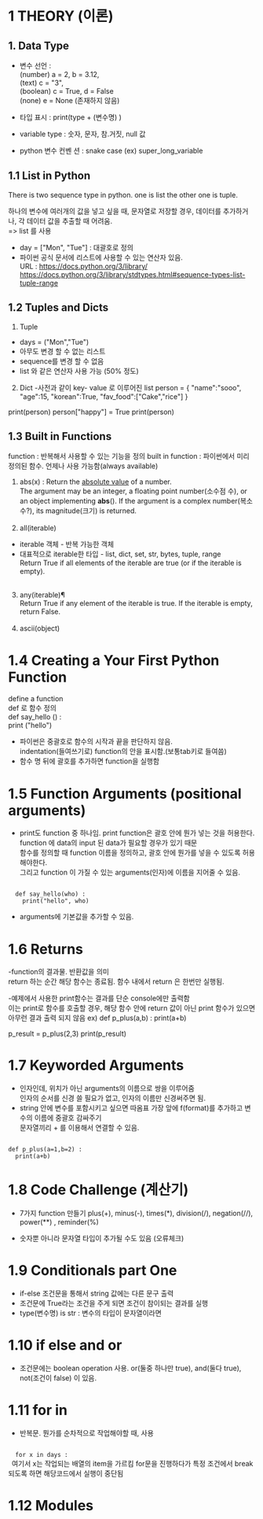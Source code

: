 # 1 THEORY (이론)
## 1. Data Type
- 변수 선언 :  <br>
              (number) a = 2, b = 3.12,    
              (text) c = "3",     
              (boolean) c = True,  d = False     
              (none) e = None (존재하지 않음)    
              
- 타입 표시 : print(type + (변수명) )
- variable type : 숫자, 문자, 참.거짓, null 값
- python 변수 컨벤 션 : snake case (ex) super_long_variable 


## 1.1 List in Python 
There is two sequence type  in python. one is list the other one is tuple.

하나의 변수에 여러개의 값을 넣고 싶을 때, 문자열로 저장할 경우, 데이터를 추가하거나, 각 데이터 값을 추출할 때 어려움.<br>
=> list 를 사용

- day = ["Mon", "Tue"] : 대괄호로 정의
- 파이썬 공식 문서에 리스트에 사용할 수 있는 연산자 있음.    
URL : https://docs.python.org/3/library/     
https://docs.python.org/3/library/stdtypes.html#sequence-types-list-tuple-range    


## 1.2 Tuples and Dicts
1) Tuple
- days = ("Mon","Tue") 
- 아무도 변경 할 수 없는 리스트
- sequence를 변경 할 수 없음 
- list 와 같은 연산자 사용 가능 (50% 정도)
2) Dict 
-사전과 같이 key- value 로 이루어진 list 
person = {
  "name":"sooo",
  "age":15,
  "korean":True,
  "fav_food":["Cake","rice"]
}

print(person)
person["happy"] = True
print(person)

## 1.3 Built in Functions
function : 반복해서 사용할 수 있는 기능을 정의 
built in function : 파이썬에서 미리 정의된 함수. 언제나 사용 가능함(always available)
<br>
1) abs(x) : Return the <u>absolute value</u> of a number.<br>
The argument may be an integer, a floating point number(소수점 수), or an object implementing __abs__(). If the argument is a complex number(복소수?), its magnitude(크기) is returned.
<br><br>
2) all(iterable)<br>
* iterable 객체 - 반복 가능한 객체 <br>
* 대표적으로 iterable한 타입 - list, dict, set, str, bytes, tuple, range <br>
Return True if all elements of the iterable are true (or if the iterable is empty).
<br><br>
3) any(iterable)¶<br>
Return True if any element of the iterable is true. If the iterable is empty, return False.
<br><br>
4) ascii(object)



# 1.4 Creating a Your First Python Function     
define a function     
def 로 함수 정의     
def say_hello () :     
  print ("hello")    
  
- 파이썬은 중괄호로 함수의 시작과 끝을 판단하지 않음.    
indentation(들여쓰기로) function의 안을 표시함.(보통tab키로 들여씀)    
- 함수 명 뒤에 괄호를 추가하면 function을 실행함    


# 1.5 Function Arguments (positional arguments)
- print도 function 중 하나임. print function은 괄호 안에 뭔가 넣는 것을 허용한다.       
function 에 data의 input 된 data가 필요할 경우가 있기 때문       
함수를 정의할 때 function 이름을 정의하고, 괄호 안에 뭔가를 넣을 수 있도록 허용해야한다.    
그리고 function 이 가질 수 있는 arguments(인자)에 이름을 지어줄 수 있음.    

<code>
  def say_hello(who) : 
    print("hello", who)
</code>

- arguments에 기본값을 추가할 수 있음. 


# 1.6 Returns
-function의 결과물. 반환값을 의미    
return 하는 순간 해당 함수는 종료됨. 함수 내에서 return 은 한번만 실행됨. 

-예제에서 사용한 print함수는 결과를 단순 console에만 출력함    
이는 print로 함수를 호출할 경우, 해당 함수 안에 return  값이 아닌 print 함수가 있으면 
아무런 결과 출력 되지 않음 ex) 
def p_plus(a,b) : 
  print(a+b)
  
p_result = p_plus(2,3)
print(p_result)

# 1.7 Keyworded Arguments
- 인자인데, 위치가 아닌 arguments의 이름으로 쌍을 이루어줌    
인자의 순서를 신경 쓸 필요가 없고, 인자의 이름만 신경써주면 됨. 
- string 안에 변수를 포함시키고 싶으면 따옴표 가장 앞에 f(format)를 추가하고 변수의 이름에 중괄호 감싸주기     
문자열끼리 + 를 이용해서 연결할 수 있음. 


<code>
def p_plus(a=1,b=2) : 
  print(a+b)
</code>

# 1.8 Code Challenge (계산기)
- 7가지 function 만들기 
plus(+), minus(-), times(*), division(/), negation(//), power(**) , reminder(%)<br> 

- 숫자뿐 아니라 문자열 타입이 추가될 수도 있음 (오류체크)

# 1.9 Conditionals part One
- if-else 조건문을 통해서 string 값에는 다른 문구 출력    
- 조건문에 True라는 조건을 주게 되면 조건이 참이되는 결과를 실행
- type(변수명) is str : 변수의 타입이 문자열이라면    


# 1.10 if else and or
- 조건문에는 boolean operation 사용. or(둘중 하나만 true), and(둘다 true), not(조건이 false) 이 있음.    

# 1.11 for in
- 반복문. 뭔가를 순차적으로 작업해야할 때, 사용
<code>
  for x in days :       
 </code>
 여기서 x는 작업되는 배열의 item을 가르킴    
 for문을 진행하다가 특정 조건에서 break되도록 하면 해당코드에서 실행이 중단됨 
 
# 1.12 Modules



